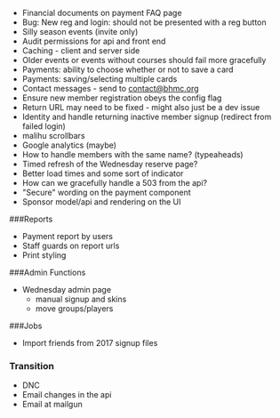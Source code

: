 * Financial documents on payment FAQ page
* Bug: New reg and login: should not be presented with a reg button
* Silly season events (invite only)
* Audit permissions for api and front end
* Caching - client and server side
* Older events or events without courses should fail more gracefully
* Payments: ability to choose whether or not to save a card
* Payments: saving/selecting multiple cards
* Contact messages - send to contact@bhmc.org
* Ensure new member registration obeys the config flag
* Return URL may need to be fixed - might also just be a dev issue
* Identity and handle returning inactive member signup (redirect from failed login)
* malihu scrollbars
* Google analytics (maybe)
* How to handle members with the same name? (typeaheads)
* Timed refresh of the Wednesday reserve page?
* Better load times and some sort of indicator
* How can we gracefully handle a 503 from the api?
* "Secure" wording on the payment component
* Sponsor model/api and rendering on the UI

###Reports
* Payment report by users
* Staff guards on report urls
* Print styling

###Admin Functions
* Wednesday admin page
    * manual signup and skins
    * move groups/players

###Jobs
* Import friends from 2017 signup files

### Transition
* DNC
* Email changes in the api
* Email at mailgun

